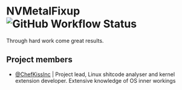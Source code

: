 # NVMetalFixup ![GitHub Workflow Status](https://img.shields.io/github/actions/workflow/status/NootInc/NVMetalFixup/main.yml?branch=master&logo=github&style=for-the-badge)

Through hard work come great results.

## Project members

- [@ChefKissInc](https://github.com/ChefKissInc) | Project lead, Linux shitcode analyser and kernel extension developer. Extensive knowledge of OS inner workings
